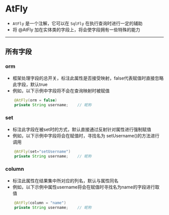 # AtFly
- `AtFly` 是一个注解，它可以在 `SqlFly` 在执行查询时进行一定的辅助 
- 将 @AtFly 加在实体类的字段上，将会使字段拥有一些特殊的能力 

--- 

## 所有字段

### orm
- 框架处理字段的总开关，标注此属性是否接受映射，false代表赋值时直接忽略此字段，默认true 
- 例如，以下示例中字段将不会在查询映射时被赋值 
``` java 
	@AtFly(orm = false)
	private String username;	// 昵称
```

### set
- 标注此字段在被set时的方式，默认直接通过反射针对属性进行强制赋值
- 例如，以下示例中字段将会在赋值时，寻找名为 setUsername()的方法进行调用
``` java
	@AtFly(set="setUsername")
	private String username;	// 昵称
```
	

### column
- 标注此属性在结果集中所对应的列名，默认与属性同名
- 例如，以下示例中属性username将会在赋值时寻找名为name的字段进行取值 
``` java
	@AtFly(column = "name")
	private String username;	// 昵称
```
	
	
	
	
	